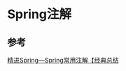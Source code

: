 # Spring注解

## 参考
[精进Spring—Spring常用注解【经典总结](https://blog.csdn.net/u010648555/article/details/76299467)